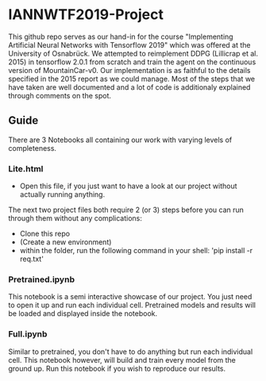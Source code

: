 # IANNWTF2019-Project
This github repo serves as our hand-in for the course "Implementing Artificial Neural Networks with Tensorflow 2019" which was offered at the University of Osnabrück. We attempted to reimplement DDPG (Lillicrap et al. 2015) in tensorflow 2.0.1 from scratch and train the agent on the continuous version of MountainCar-v0. Our implementation is as faithful to the details specified in the 2015 report as we could manage. Most of the steps that we have taken are well documented and a lot of code is additionaly explained through comments on the spot. 


## Guide
There are 3 Notebooks all containing our work with varying levels of completeness.

### Lite.html
   * Open this file, if you just want to have a look at our project without actually running anything. 
   
The next two project files both require 2 (or 3) steps before you can run through them without any complications:
* Clone this repo
* (Create a new environment)
* within the folder, run the following command in your shell: 'pip install -r req.txt'

### Pretrained.ipynb
This notebook is a semi interactive showcase of our project. You just need to open it up and run each individual cell. Pretrained models and results will be loaded and displayed inside the notebook.

### Full.ipynb
Similar to pretrained, you don't have to do anything but run each individual cell. This notebook however, will build and train every model from the ground up. Run this notebook if you wish to reproduce our results. 

